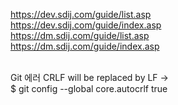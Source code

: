 https://dev.sdij.com/guide/list.asp<br>
https://dev.sdij.com/guide/index.asp<br>
https://dm.sdij.com/guide/list.asp<br>
https://dm.sdij.com/guide/index.asp<br><br>

Git 에러 CRLF will be replaced by LF -><br>
$ git config --global core.autocrlf true
